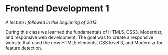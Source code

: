 # Frontend Development 1
*A lecture I followed in the beginning of 2013.*

During this class we learned the fundamentals of HTML5, CSS3, Modernizr, and responsive web development. The goal was to create a responsive website that used the new HTML5 elements, CSS level 3, and Modernizr for feature detection.
